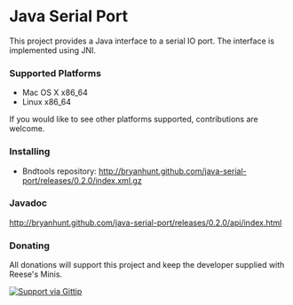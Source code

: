 Java Serial Port
================

This project provides a Java interface to a serial IO port.  The interface
is implemented using JNI.

### Supported Platforms

* Mac OS X x86_64
* Linux x86_64

If you would like to see other platforms supported, contributions are welcome.

### Installing

* Bndtools repository: http://bryanhunt.github.com/java-serial-port/releases/0.2.0/index.xml.gz

### Javadoc

http://bryanhunt.github.com/java-serial-port/releases/0.2.0/api/index.html

### Donating

All donations will support this project and keep the developer supplied with Reese's Minis.

[![Support via Gittip](https://rawgithub.com/twolfson/gittip-badge/0.2.0/dist/gittip.png)](https://www.gittip.com/BryanHunt/)
